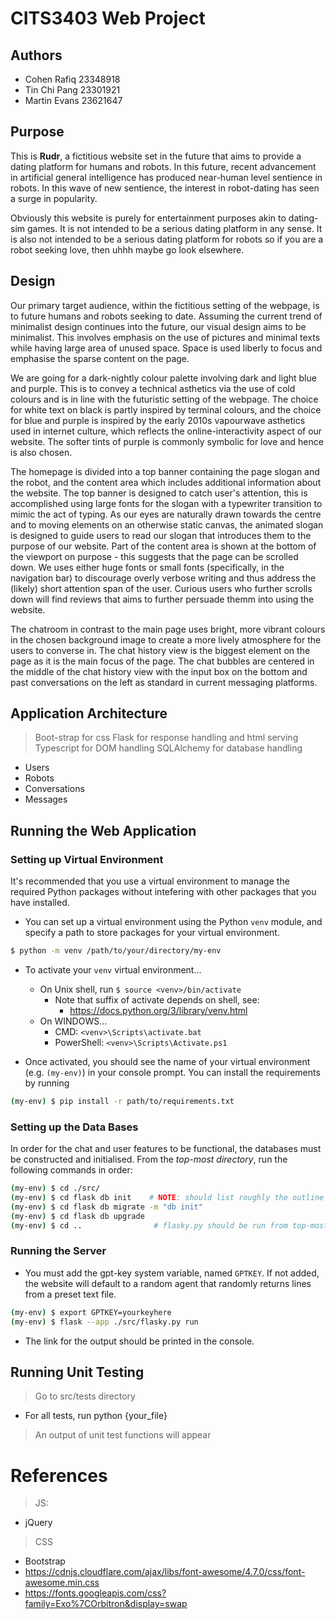# CITS3403 Web Project

## Authors
- Cohen Rafiq 23348918
- Tin Chi Pang 23301921
- Martin Evans 23621647

## Purpose
This is **Rudr**, a fictitious website set in the future that aims to provide a dating platform for humans and robots. In this future, recent advancement in artificial general intelligence has produced near-human level sentience in robots. In this wave of new sentience, the interest in robot-dating has seen a surge in popularity.

Obviously this website is purely for entertainment purposes akin to dating-sim games. It is not intended to be a serious dating platform in any sense. It is also not intended to be a serious dating platform for robots so if you are a robot seeking love, then uhhh maybe go look elsewhere.

## Design
Our primary target audience, within the fictitious setting of the webpage, is to future humans and robots seeking to date. Assuming the current trend of minimalist design continues into the future, our visual design aims to be minimalist. This involves emphasis on the use of pictures and minimal texts while having large area of unused space. Space is used liberly to focus and emphasise the sparse content on the page.

We are going for a dark-nightly colour palette involving dark and light blue and purple. This is to convey a technical asthetics via the use of cold colours and is in line with the futuristic setting of the webpage. The choice for white text on black is partly inspired by terminal colours, and the choice for blue and purple is inspired by the early 2010s vapourwave asthetics used in internet culture, which reflects the online-interactivity aspect of our website. The softer tints of purple is commonly symbolic for love and hence is also chosen.

The homepage is divided into a top banner containing the page slogan and the robot, and the content area which includes additional information about the website. The top banner is designed to catch user's attention, this is accomplished using large fonts for the slogan with a typewriter transition to mimic the act of typing. As our eyes are naturally drawn towards the centre and to moving elements on an otherwise static canvas, the animated slogan is designed to guide users to read our slogan that introduces them to the purpose of our website. Part of the content area is shown at the bottom of the viewport on purpose - this suggests that the page can be scrolled down. We uses either huge fonts or small fonts (specifically, in the navigation bar) to discourage overly verbose writing and thus address the (likely) short attention span of the user. Curious users who further scrolls down will find reviews that aims to further persuade themm into using the website.

The chatroom in contrast to the main page uses bright, more vibrant colours in the chosen background image to create a more lively atmosphere for the users to converse in. The chat history view is the biggest element on the page as it is the main focus of the page. The chat bubbles are centered in the middle of the chat history view with the input box on the bottom and past conversations on the left as standard in current messaging platforms.

## Application Architecture
> Boot-strap for css
> Flask for response handling and html serving
> Typescript for DOM handling
> SQLAlchemy for database handling
- Users
- Robots
- Conversations
- Messages

## Running the Web Application

### Setting up Virtual Environment
It's recommended that you use a virtual environment to manage the required Python packages without intefering with other packages that you have installed.
- You can set up a virtual environment using the Python `venv` module, and specify a path to store packages for your virtual environment.
```bash
$ python -m venv /path/to/your/directory/my-env
```
- To activate your `venv` virtual environment...
    - On Unix shell, run `$ source <venv>/bin/activate`
        - Note that suffix of activate depends on shell, see:
            - https://docs.python.org/3/library/venv.html
    - On WINDOWS...
        - CMD: `<venv>\Scripts\activate.bat`
        - PowerShell: `<venv>\Scripts\Activate.ps1`
  
- Once activated, you should see the name of your virtual environment (e.g. `(my-env)`) in your console prompt. You can install the requirements by running
```bash
(my-env) $ pip install -r path/to/requirements.txt
```

### Setting up the Data Bases
In order for the chat and user features to be functional, the databases must be constructed and initialised. From the *top-most directory*, run the following commands in order:

```bash
(my-env) $ cd ./src/
(my-env) $ cd flask db init    # NOTE: should list roughly the outline and schema of each table in the log
(my-env) $ cd flask db migrate -m "db init"
(my-env) $ cd flask db upgrade
(my-env) $ cd ..                # flasky.py should be run from top-most directory so we are changing back
```

### Running the Server
- You must add the gpt-key system variable, named `GPTKEY`. If not added, the website will default to a random agent that randomly returns lines from a preset text file.

```bash
(my-env) $ export GPTKEY=yourkeyhere
(my-env) $ flask --app ./src/flasky.py run
```
- The link for the output should be printed in the console.


## Running Unit Testing
> Go to src/tests directory
- For all tests, run python {your_file}
> An output of unit test functions will appear


# References
> JS:
- jQuery
> CSS
- Bootstrap
- https://cdnjs.cloudflare.com/ajax/libs/font-awesome/4.7.0/css/font-awesome.min.css
- https://fonts.googleapis.com/css?family=Exo%7COrbitron&display=swap